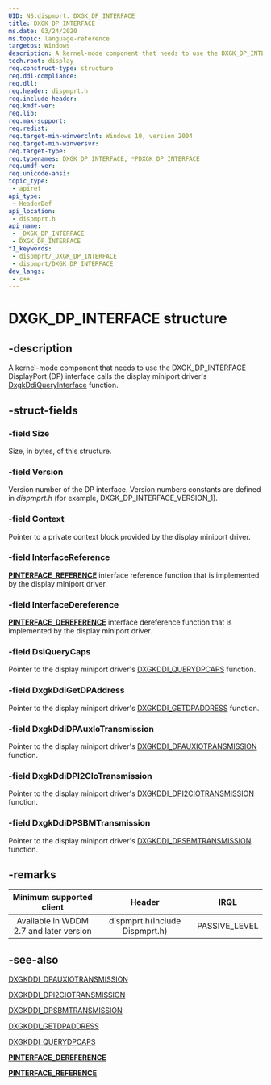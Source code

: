 ```yaml
---
UID: NS:dispmprt._DXGK_DP_INTERFACE
title: DXGK_DP_INTERFACE
ms.date: 03/24/2020
ms.topic: language-reference
targetos: Windows
description: A kernel-mode component that needs to use the DXGK_DP_INTERFACE DisplayPort (DP) interface calls the display miniport driver's DxgkDdiQueryInterface function.
tech.root: display
req.construct-type: structure
req.ddi-compliance: 
req.dll: 
req.header: dispmprt.h
req.include-header: 
req.kmdf-ver: 
req.lib: 
req.max-support: 
req.redist: 
req.target-min-winverclnt: Windows 10, version 2004
req.target-min-winversvr: 
req.target-type: 
req.typenames: DXGK_DP_INTERFACE, *PDXGK_DP_INTERFACE
req.umdf-ver: 
req.unicode-ansi: 
topic_type:
 - apiref
api_type:
 - HeaderDef
api_location:
 - dispmprt.h
api_name:
 - _DXGK_DP_INTERFACE
 - DXGK_DP_INTERFACE
f1_keywords:
 - dispmprt/_DXGK_DP_INTERFACE
 - dispmprt/DXGK_DP_INTERFACE
dev_langs:
 - c++
---
```


# DXGK_DP_INTERFACE structure

## -description

A kernel-mode component that needs to use the DXGK_DP_INTERFACE DisplayPort (DP) interface calls the display miniport driver's [DxgkDdiQueryInterface](https://docs.microsoft.com/windows-hardware/drivers/ddi/content/dispmprt/nc-dispmprt-dxgkddi_query_interface) function.

## -struct-fields

### -field Size

Size, in bytes, of this structure.

### -field Version

Version number of the DP interface. Version numbers constants are defined in *dispmprt.h* (for example, DXGK_DP_INTERFACE_VERSION_1).

### -field Context

Pointer to a private context block provided by the display miniport driver.

### -field InterfaceReference

[**PINTERFACE_REFERENCE**](https://docs.microsoft.com/windows-hardware/drivers/ddi/wdm/nc-wdm-pinterface_reference) interface reference function that is implemented by the display miniport driver.

### -field InterfaceDereference

[**PINTERFACE_DEREFERENCE**](https://docs.microsoft.com/windows-hardware/drivers/ddi/wdm/nc-wdm-pinterface_dereference) interface dereference function that is implemented by the display miniport driver.

### -field DsiQueryCaps

Pointer to the display miniport driver's [DXGKDDI_QUERYDPCAPS](nc-dispmprt-dxgkddi_querydpcaps.md) function.

### -field DxgkDdiGetDPAddress

Pointer to the display miniport driver's [DXGKDDI_GETDPADDRESS](nc-dispmprt-dxgkddi_getdpaddress.md) function.

### -field DxgkDdiDPAuxIoTransmission

Pointer to the display miniport driver's [DXGKDDI_DPAUXIOTRANSMISSION](nc-dispmprt-dxgkddi_dpauxiotransmission.md) function.

### -field DxgkDdiDPI2CIoTransmission

Pointer to the display miniport driver's [DXGKDDI_DPI2CIOTRANSMISSION](nc-dispmprt-dxgkddi_dpi2ciotransmission.md) function.

### -field DxgkDdiDPSBMTransmission

Pointer to the display miniport driver's [DXGKDDI_DPSBMTRANSMISSION](nc-dispmprt-dxgkddi_dpsbmtransmission.md) function.

## -remarks

|Minimum supported client|Header|IRQL|
|:----------------------:|:----:|:--:|
|Available in WDDM 2.7 and later version|dispmprt.h(include Dispmprt.h)|PASSIVE_LEVEL|

## -see-also

[DXGKDDI_DPAUXIOTRANSMISSION](nc-dispmprt-dxgkddi_dpauxiotransmission.md)

[DXGKDDI_DPI2CIOTRANSMISSION](nc-dispmprt-dxgkddi_dpi2ciotransmission.md)

[DXGKDDI_DPSBMTRANSMISSION](nc-dispmprt-dxgkddi_dpsbmtransmission.md)

[DXGKDDI_GETDPADDRESS](nc-dispmprt-dxgkddi_getdpaddress.md)

[DXGKDDI_QUERYDPCAPS](nc-dispmprt-dxgkddi_querydpcaps.md)

[**PINTERFACE_DEREFERENCE**](https://docs.microsoft.com/windows-hardware/drivers/ddi/wdm/nc-wdm-pinterface_dereference)

[**PINTERFACE_REFERENCE**](https://docs.microsoft.com/windows-hardware/drivers/ddi/wdm/nc-wdm-pinterface_reference)
